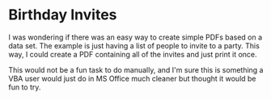 # Birthday Invites

I was wondering if there was an easy way to create simple PDFs based on a data set. The example is just having a list of people to invite to a party. This way, I could create a PDF containing all of the invites and just print it once.

This would not be a fun task to do manually, and I'm sure this is something a VBA user would just do in MS Office much cleaner but thought it would be fun to try. 
